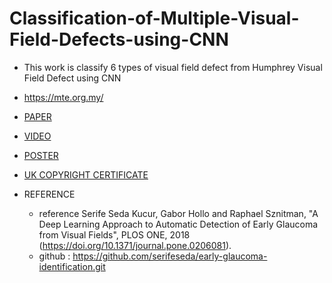 # Classification-of-Multiple-Visual-Field-Defects-using-CNN
- This work is classify 6 types of visual field defect from Humphrey Visual Field Defect using CNN  
- https://mte.org.my/

- [PAPER](https://iopscience.iop.org/article/10.1088/1742-6596/1755/1/012041/meta)
- [VIDEO](https://youtu.be/jRHmQ9ru004)
- [POSTER](https://github.com/masyitah-abu/Classification-of-Multiple-Visual-Field-Defects-using-CNN/blob/main/GUI/Ereka%20Poster.pptx)
- [UK COPYRIGHT CERTIFICATE](https://github.com/masyitah-abu/Classification-of-Multiple-Visual-Field-Defects-using-CNN/blob/main/GUI/UK%20Certificate.pdf)

- REFERENCE
  - reference Serife Seda Kucur, Gabor Hollo and Raphael Sznitman, "A Deep Learning Approach to Automatic Detection of Early Glaucoma from Visual Fields", PLOS ONE, 2018 (https://doi.org/10.1371/journal.pone.0206081). 
  - github : https://github.com/serifeseda/early-glaucoma-identification.git
